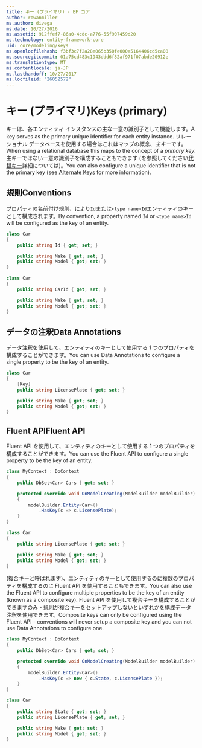 ```yaml
---
title: キー (プライマリ) - EF コア
author: rowanmiller
ms.author: divega
ms.date: 10/27/2016
ms.assetid: 912ffef7-86a0-4cdc-a776-55f907459d20
ms.technology: entity-framework-core
uid: core/modeling/keys
ms.openlocfilehash: f3bf3c7f2a28e065b350fe000a5164406cd5ca08
ms.sourcegitcommit: 01a75cd483c1943ddd6f82af971f07abde20912e
ms.translationtype: MT
ms.contentlocale: ja-JP
ms.lasthandoff: 10/27/2017
ms.locfileid: "26052572"
---
```

# <a name="keys-primary"></a><span data-ttu-id="74434-102">キー (プライマリ)</span><span class="sxs-lookup"><span data-stu-id="74434-102">Keys (primary)</span></span>

<span data-ttu-id="74434-103">キーは、各エンティティ インスタンスの主な一意の識別子として機能します。</span><span class="sxs-lookup"><span data-stu-id="74434-103">A key serves as the primary unique identifier for each entity instance.</span></span> <span data-ttu-id="74434-104">リレーショナル データベースを使用する場合はこれはマップの概念、*主キー*です。</span><span class="sxs-lookup"><span data-stu-id="74434-104">When using a relational database this maps to the concept of a *primary key*.</span></span> <span data-ttu-id="74434-105">主キーではない一意の識別子を構成することもできます (を参照してください[代替キー](alternate-keys.md)詳細については)。</span><span class="sxs-lookup"><span data-stu-id="74434-105">You can also configure a unique identifier that is not the primary key (see [Alternate Keys](alternate-keys.md) for more information).</span></span>

## <a name="conventions"></a><span data-ttu-id="74434-106">規則</span><span class="sxs-lookup"><span data-stu-id="74434-106">Conventions</span></span>

<span data-ttu-id="74434-107">プロパティの名前付け規則、により`Id`または`<type name>Id`エンティティのキーとして構成されます。</span><span class="sxs-lookup"><span data-stu-id="74434-107">By convention, a property named `Id` or `<type name>Id` will be configured as the key of an entity.</span></span>

<!-- [!code-csharp[Main](samples/core/Modeling/Conventions/Samples/KeyId.cs?highlight=3)] -->
``` csharp
class Car
{
    public string Id { get; set; }

    public string Make { get; set; }
    public string Model { get; set; }
}
```

<!-- [!code-csharp[Main](samples/core/Modeling/Conventions/Samples/KeyTypeNameId.cs?highlight=3)] -->
``` csharp
class Car
{
    public string CarId { get; set; }

    public string Make { get; set; }
    public string Model { get; set; }
}
```

## <a name="data-annotations"></a><span data-ttu-id="74434-108">データの注釈</span><span class="sxs-lookup"><span data-stu-id="74434-108">Data Annotations</span></span>

<span data-ttu-id="74434-109">データ注釈を使用して、エンティティのキーとして使用する 1 つのプロパティを構成することができます。</span><span class="sxs-lookup"><span data-stu-id="74434-109">You can use Data Annotations to configure a single property to be the key of an entity.</span></span>

<!-- [!code-csharp[Main](samples/core/Modeling/DataAnnotations/Samples/KeySingle.cs?highlight=3,4)] -->
``` csharp
class Car
{
    [Key]
    public string LicensePlate { get; set; }

    public string Make { get; set; }
    public string Model { get; set; }
}
```

## <a name="fluent-api"></a><span data-ttu-id="74434-110">Fluent API</span><span class="sxs-lookup"><span data-stu-id="74434-110">Fluent API</span></span>

<span data-ttu-id="74434-111">Fluent API を使用して、エンティティのキーとして使用する 1 つのプロパティを構成することができます。</span><span class="sxs-lookup"><span data-stu-id="74434-111">You can use the Fluent API to configure a single property to be the key of an entity.</span></span>

<!-- [!code-csharp[Main](samples/core/Modeling/FluentAPI/Samples/KeySingle.cs?highlight=7,8)] -->
``` csharp
class MyContext : DbContext
{
    public DbSet<Car> Cars { get; set; }

    protected override void OnModelCreating(ModelBuilder modelBuilder)
    {
        modelBuilder.Entity<Car>()
            .HasKey(c => c.LicensePlate);
    }
}

class Car
{
    public string LicensePlate { get; set; }

    public string Make { get; set; }
    public string Model { get; set; }
}
```

<span data-ttu-id="74434-112">(複合キーと呼ばれます)、エンティティのキーとして使用するのに複数のプロパティを構成するのに Fluent API を使用することもできます。</span><span class="sxs-lookup"><span data-stu-id="74434-112">You can also use the Fluent API to configure multiple properties to be the key of an entity (known as a composite key).</span></span> <span data-ttu-id="74434-113">Fluent API を使用して複合キーを構成することができますのみ - 規則が複合キーをセットアップしないといずれかを構成データ注釈を使用できます。</span><span class="sxs-lookup"><span data-stu-id="74434-113">Composite keys can only be configured using the Fluent API - conventions will never setup a composite key and you can not use Data Annotations to configure one.</span></span>

<!-- [!code-csharp[Main](samples/core/Modeling/FluentAPI/Samples/KeyComposite.cs?highlight=7,8)] -->
``` csharp
class MyContext : DbContext
{
    public DbSet<Car> Cars { get; set; }

    protected override void OnModelCreating(ModelBuilder modelBuilder)
    {
        modelBuilder.Entity<Car>()
            .HasKey(c => new { c.State, c.LicensePlate });
    }
}

class Car
{
    public string State { get; set; }
    public string LicensePlate { get; set; }

    public string Make { get; set; }
    public string Model { get; set; }
}
```
